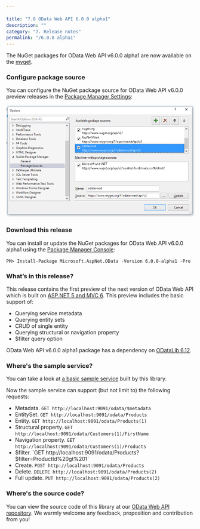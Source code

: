 ```yaml
---

title: "7.8 OData Web API 6.0.0 alpha1"
description: ""
category: "7. Release notes"
permalink: "/6.0.0 alpha1"
---
```

The NuGet packages for OData Web API v6.0.0 alpha1 are now available on the [myget](https://www.myget.org/F/odatavnext/api/v2).

### Configure package source
You can configure the NuGet package source for OData Web API v6.0.0 preview releases in the [Package Manager Settings](http://docs.nuget.org/Consume/Package-Manager-Dialog):

![](../assets/07-06-package-src.png)

### Download this release
You can install or update the NuGet packages for OData Web API v6.0.0 alpha1 using the [Package Manager Console](http://docs.nuget.org/docs/start-here/using-the-package-manager-console):

```
PM> Install-Package Microsoft.AspNet.OData -Version 6.0.0-alpha1 -Pre
```

### What’s in this release?
This release contains the first preview of the next version of OData Web API which is built on [ASP.NET 5 and MVC 6](http://www.asp.net/vnext). This preview includes the basic support of:

 - Querying service metadata
 - Querying entity sets
 - CRUD of single entity
 - Querying structural or navigation property
 - $filter query option
 
OData Web API v6.0.0 alpha1 package has a dependency on [ODataLib 6.12](https://www.nuget.org/packages/Microsoft.OData.Core/6.12.0).

### Where's the sample service?
You can take a look at [a basic sample service](https://github.com/OData/WebApi/tree/v6.0.0-alpha1/vNext/samples/ODataSample.Web) built by this library.

Now the sample service can support (but not limit to) the following requests:

 - Metadata. `GET http://localhost:9091/odata/$metadata`
 - EntitySet. `GET http://localhost:9091/odata/Products`
 - Entity. `GET http://localhost:9091/odata/Products(1)`
 - Structural property. `GET http://localhost:9091/odata/Customers(1)/FirstName`
 - Navigation property. `GET http://localhost:9091/odata/Customers(1)/Products`
 - $filter. `GET http://localhost:9091/odata/Products?$filter=ProductId%20gt%201`
 - Create. `POST http://localhost:9091/odata/Products`
 - Delete. `DELETE http://localhost:9091/odata/Products(2)`
 - Full update. `PUT http://localhost:9091/odata/Products(2)`

### Where's the source code?
You can view the source code of this library at our [OData Web API repository](https://github.com/OData/WebApi/tree/v6.0.0-alpha1/vNext). We warmly welcome any feedback, proposition and contribution from you!